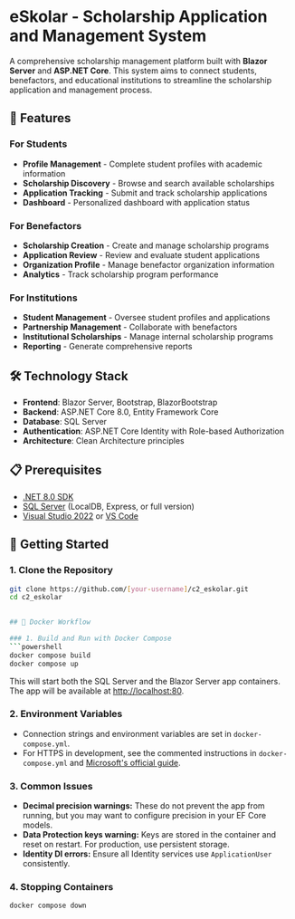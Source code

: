 # eSkolar - Scholarship Application and Management System

A comprehensive scholarship management platform built with **Blazor Server** and **ASP.NET Core**. This system aims to connect students, benefactors, and educational institutions to streamline the scholarship application and management process.

## 🚀 Features

### For Students
- **Profile Management** - Complete student profiles with academic information
- **Scholarship Discovery** - Browse and search available scholarships
- **Application Tracking** - Submit and track scholarship applications
- **Dashboard** - Personalized dashboard with application status

### For Benefactors
- **Scholarship Creation** - Create and manage scholarship programs
- **Application Review** - Review and evaluate student applications
- **Organization Profile** - Manage benefactor organization information
- **Analytics** - Track scholarship program performance

### For Institutions
- **Student Management** - Oversee student profiles and applications
- **Partnership Management** - Collaborate with benefactors
- **Institutional Scholarships** - Manage internal scholarship programs
- **Reporting** - Generate comprehensive reports

## 🛠️ Technology Stack

- **Frontend**: Blazor Server, Bootstrap, BlazorBootstrap
- **Backend**: ASP.NET Core 8.0, Entity Framework Core
- **Database**: SQL Server
- **Authentication**: ASP.NET Core Identity with Role-based Authorization
- **Architecture**: Clean Architecture principles

## 📋 Prerequisites

- [.NET 8.0 SDK](https://dotnet.microsoft.com/download/dotnet/8.0)
- [SQL Server](https://www.microsoft.com/en-us/sql-server/sql-server-downloads) (LocalDB, Express, or full version)
- [Visual Studio 2022](https://visualstudio.microsoft.com/) or [VS Code](https://code.visualstudio.com/)

## 🚀 Getting Started

### 1. Clone the Repository
```bash
git clone https://github.com/[your-username]/c2_eskolar.git
cd c2_eskolar
 

## 🐳 Docker Workflow

### 1. Build and Run with Docker Compose
```powershell
docker compose build
docker compose up
```

This will start both the SQL Server and the Blazor Server app containers. The app will be available at [http://localhost:80](http://localhost:80).

### 2. Environment Variables
- Connection strings and environment variables are set in `docker-compose.yml`.
- For HTTPS in development, see the commented instructions in `docker-compose.yml` and [Microsoft's official guide](https://learn.microsoft.com/en-us/aspnet/core/security/docker-https?view=aspnetcore-9.0).

### 3. Common Issues
- **Decimal precision warnings:** These do not prevent the app from running, but you may want to configure precision in your EF Core models.
- **Data Protection keys warning:** Keys are stored in the container and reset on restart. For production, use persistent storage.
- **Identity DI errors:** Ensure all Identity services use `ApplicationUser` consistently.

### 4. Stopping Containers
```powershell
docker compose down
```